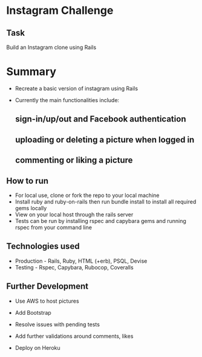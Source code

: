 Instagram Challenge
===================

Task
-----

Build an Instagram clone using Rails

Summary
=================

* Recreate a basic version of instagram using Rails

* Currently the main functionalities include: 
  ## sign-in/up/out and Facebook authentication
  ## uploading or deleting a picture when logged in
  ## commenting or liking a picture


How to run
----

* For local use, clone or fork the repo to your local machine
* Install ruby and ruby-on-rails then run bundle install to install all required gems locally
* View on your local host through the rails server
* Tests can be run by installing rspec and capybara gems and running rspec from your command line

Technologies used
----

* Production - Rails, Ruby, HTML (+erb), PSQL, Devise
* Testing - Rspec, Capybara, Rubocop, Coveralls


Further Development
----

*  Use AWS to host pictures

* Add Bootstrap 

* Resolve issues with pending tests

*  Add further validations around comments, likes 

* Deploy on Heroku



